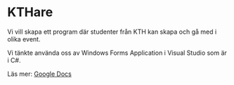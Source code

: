 # KTHare

Vi vill skapa ett program där studenter från KTH kan skapa och gå med i olika event.

Vi tänkte använda oss av Windows Forms Application i Visual Studio som är i C#.

Läs mer: [Google Docs](https://docs.google.com/document/d/1VTclJM9ix5bvt_iQoq_o9DDaQbriVHa1ZWTj71VHpTc/edit?usp=sharing)



   
   
  
    



  